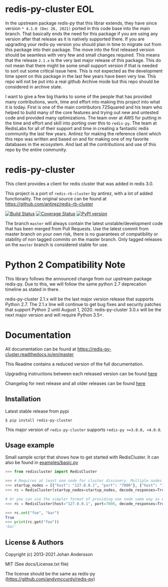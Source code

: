 # redis-py-cluster EOL

In the upstream package *redis-py* that this librar extends, they have since version `* 4.1.0 (Dec 26, 2021)` ported in this code base into the main branch. That basically ends the need for this package if you are using any version after that release as it is natively supported there. If you are upgrading your redis-py version you should plan in time to migrate out from this package into their package. The move into the first released version should be seamless with very few and small changes required. This means that the release `2.1.x` is the very last major release of this package. This do not mean that there might be some small support version if that is needed to sort out some critical issue here. This is not expected as the development time spent on this package in the last few years have been very low. This repo will not be put into a real github Archive mode but this repo should be considered in archive state.

I want to give a few big thanks to some of the people that has provided many contributions, work, time and effort into making this project into what it is today. First is one of the main contributors 72Squared and his team who helped to build many of the core features and trying out new and untested code and provided many optimizations. The team over at AWS for putting in the time and effort and skill into porting over this to `redis-py`. The team at RedisLabs for all of their support and time in creating a fantastic redis community the last few years. Antirez for making the reference client which this repo was written and based on and for making one of my favorite databases in the ecosystem. And last all the contributions and use of this repo by the entire community.


# redis-py-cluster

This client provides a client for redis cluster that was added in redis 3.0.

This project is a port of `redis-rb-cluster` by antirez, with a lot of added functionality. The original source can be found at https://github.com/antirez/redis-rb-cluster

[![Build Status](https://travis-ci.org/Grokzen/redis-py-cluster.svg?branch=master)](https://travis-ci.org/Grokzen/redis-py-cluster) [![Coverage Status](https://coveralls.io/repos/Grokzen/redis-py-cluster/badge.png)](https://coveralls.io/r/Grokzen/redis-py-cluster) [![PyPI version](https://badge.fury.io/py/redis-py-cluster.svg)](http://badge.fury.io/py/redis-py-cluster)

The branch `master` will always contain the latest unstable/development code that has been merged from Pull Requests. Use the latest commit from master branch on your own risk, there is no guarantees of compatibility or stability of non tagged commits on the master branch. Only tagged releases on the `master` branch is considered stable for use.


# Python 2 Compatibility Note

This library follows the announced change from our upstream package redis-py. Due to this,
we will follow the same python 2.7 deprecation timeline as stated in there.

redis-py-cluster 2.1.x will be the last major version release that supports Python 2.7.
The 2.1.x line will continue to get bug fixes and security patches that
support Python 2 until August 1, 2020. redis-py-cluster 3.0.x will be the next major
version and will require Python 3.5+.


# Documentation

All documentation can be found at https://redis-py-cluster.readthedocs.io/en/master

This Readme contains a reduced version of the full documentation.

Upgrading instructions between each released version can be found [here](docs/upgrading.rst)

Changelog for next release and all older releases can be found [here](docs/release-notes.rst)



## Installation

Latest stable release from pypi

```
$ pip install redis-py-cluster
```

This major version of `redis-py-cluster` supports `redis-py >=3.0.0, <4.0.0`.



## Usage example

Small sample script that shows how to get started with RedisCluster. It can also be found in [examples/basic.py](examples/basic.py)

```python
>>> from rediscluster import RedisCluster

>>> # Requires at least one node for cluster discovery. Multiple nodes is recommended.
>>> startup_nodes = [{"host": "127.0.0.1", "port": "7000"}, {"host": "127.0.0.1", "port": "7001"}]
>>> rc = RedisCluster(startup_nodes=startup_nodes, decode_responses=True)

# Or you can use the simpler format of providing one node same way as with a Redis() instance
<<< rc = RedisCluster(host="127.0.0.1", port=7000, decode_responses=True)

>>> rc.set("foo", "bar")
True
>>> print(rc.get("foo"))
'bar'
```



## License & Authors

Copyright (c) 2013-2021 Johan Andersson

MIT (See docs/License.txt file)

The license should be the same as redis-py (https://github.com/andymccurdy/redis-py)
